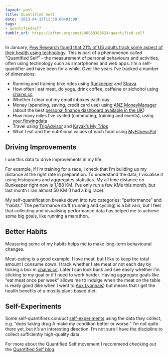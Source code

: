 ```yaml
---
layout: post
title: Quantified Self
date: '2013-04-15T11:50:00+01:00'
tags:
- quantifiedself
tumblr_url: https://aftnn.org/post/48059388624/quantified-self
---
```

<p>In January, <a href="http://quantifiedself.com/2013/01/pew-internet-research-the-state-of-self-tracking/">Pew Research found that 21% of US adults track some aspect of their health using technology</a>. This is part of a phenomenon called &ldquo;Quantified Self&rdquo; - the measurement of personal behaviours and activities, often using technology such as smartphones and web apps. I&rsquo;m a self-quantifier and have been for a while. Over the years I&rsquo;ve tracked a number of dimensions:</p>

<ul>
<li>Running and training bike rides using <a href="http://runkeeper.com/">Runkeeper</a> and <a href="http://strava.com/">Strava</a></li>
<li>How often I eat meat, do yoga, drink coffee, caffeine or alchohol using <a href="http://chains.cc/">chains.cc</a></li>
<li>Whether I clear out my email inboxes each day</li>
<li>Money (spending, saving, credit card use) using <a href="https://www.anzmoneymanager.com/personal/">ANZ MoneyManager</a> (about the best <a href="http://aftnn.org/2012/oct/04/personal-finance-dashboards-uk-customers/">personal finance dashboard available in the UK</a>)</li>
<li>How many miles I&rsquo;ve cycled (commuting, training and events), using <a href="http://your.flowingdata.com/">your.flowingdata</a></li>
<li>Travel using <a href="http://www.tripadvisor.co.uk/members/Afternoon">TripAdvisor</a> and <a href="https://www.kayak.co.uk/trips">Kayak&rsquo;s My Trips</a></li>
<li>What I eat and the nutritional values of each food using <a href="http://www.myfitnesspal.com">MyFitnessPal</a></li>
</ul>

<h2>Driving Improvements</h2>

<p>I use this data to drive improvements in my life.</p>

<p>For example, if I&rsquo;m training for a race, I check that I&rsquo;m building up my distance at the right rate in preparation. To understand the data, I visualise it using histograms and aggregates statistics. My all time distance on Runkeeper right now is 1,188 KM. I&rsquo;ve only run a few KMs this month, but last month I ran almost 50 KM (I had a big race).</p>

<p>My self-quantification breaks down into two categories: &ldquo;performance&rdquo; and &ldquo;habits.&rdquo; The performance stuff (running and cycling) is a bit vain, but I feel that collecting and visualising performance data has helped me to achieve some big goals, like running a marathon.</p>

<h2>Better Habits</h2>

<p>Measuring some of my habits helps me to make long-term behavioural changes.</p>

<p>Meat-eating is a good example. I love meat, but I like to keep the total amount I consume down. I track whether I ate meat or not each day by ticking a box in <a href="http://chains.cc/">chains.cc</a>. Later I can look back and see easily whether I&rsquo;m sticking to my goal or if I need to work harder. Having aggregate goals like &ldquo;eat meat once per week&rdquo; allows me to indulge when the meat on the table is really good (like when I went to <a href="http://www.auxlyonnais.com/en">Aux Lyonnais</a>) but means that I get the health benefits of a mostly plant-based diet.</p>

<h2>Self-Experiments</h2>

<p>Some self-quantifiers conduct <a href="http://quantifiedself.com/2011/04/how-to-self-experiment/">self-experiments</a> using the data they collect, e.g. &ldquo;does taking drug A make my condition better or worse.&rdquo; I&rsquo;m not quite there yet, but it&rsquo;s an interesting direction. I&rsquo;m not sure I have the discipline to collect sufficiently high-quality data.</p>

<p>For more about the Quantified Self movement I recommend checking out the <a href="http://quantifiedself.com/">Quantified Self blog</a>.</p>
